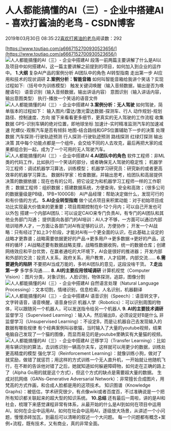 
# 人人都能搞懂的AI（三）- 企业中搭建AI - 喜欢打酱油的老鸟 - CSDN博客


2019年03月30日 08:35:22[喜欢打酱油的老鸟](https://me.csdn.net/weixin_42137700)阅读数：292


[https://www.toutiao.com/a6667152700930523656/](https://www.toutiao.com/a6667152700930523656/)
![人人都能搞懂的AI（三）- 企业中搭建AI](http://p3.pstatp.com/large/pgc-image/8a6e06d5f7ff4eb3bad1d741e3c52b15)
段落一前两篇主要讲解了什么是AI以及项目中如何搭建AI，这一篇主要讲解之前提到的项目，如何加入到企业的运作中。
**1.大纲**
复杂AI产品的案例分析
AI团队中的角色
AI转型指南
走出第一步
AI应用和技术的现状调研
**2.案例分析：智能音箱**
如何叫智能音箱给我讲个笑话？实现过程如下:（括号中为训练模型）
触发关键词唤醒（输入音频数据，输出是否为唤醒语句）
语音识别（输入音频数据，输出讲话内容）
意图识别（输入讲话内容，输出意图类型）
执行-播放一个笑话的语音文件
![人人都能搞懂的AI（三）- 企业中搭建AI](http://p3.pstatp.com/large/pgc-image/c0c686d82f68451f9c48e6614e998dfd)
**3.案例分析：无人驾驶**
如何驾驶，简单版本的过程如下：
输入图片/雷达/激光雷达数据-探测车、行人
动作规划-规划路径、控制速度、方向
接下来看看更多细节，更真实的无人驾驶的工作流程
收集数据
GPS-识别车辆的绝对位置，即地球坐标
加速计-实时精准监测汽车的加速减速
陀螺仪-观察汽车是否有倾斜
地图-结合路线和GPS位置辅助下一步的决策
处理数据
汽车探测-行驶轨迹预测
行人探测-行驶轨迹预测
路线探测
红绿灯探测
输出决策
其中每个功能点都是一个组件，会交给不同的人去攻克，最后再把大家的成果都组合到一起，成为了一个可用的无人驾驶汽车。
![人人都能搞懂的AI（三）- 企业中搭建AI](http://p3.pstatp.com/large/pgc-image/de40e9b4867a4addad634e3461187e66)
**4.AI团队中的角色**
软件工程师：非ML类的代码工作，比如执行一个笑话的部分，或者确保无人驾驶的稳定性；
机器学习工程师：调试机器学习算法，训练模型；
机器学习研究员：研究新的或者更高效率的机器学习算法。
数据科学家：检查数据，并输出思考，给团队和高层提供决策的数据依据；现在也有的公司，把它设定为和机器学习工程师一样的工作职责；
数据工程师：组织数据；搭建数据系统，方便查询，安全和高效；（很多公司的数据量级是PB级，1PB=1000GB）
AI产品经理：帮助决定做什么，发现可行的和有价值的方式。
**5.AI企业转型指南**
做个试点项目来积累动能：对于初始项目成功比实现最大价值来的更重要；项目周期控制在6-12个月内；可以自己开发也可以外包
搭建一个内部AI团队：可以设定CAIO来专门负责AI，有专门的AI团队和其他业务部门沟通；
提供面向各部门的AI培训：AI人才不够，一方面可以通过内部培训培养人才，一方面让各部门对AI有足够的认识，方便协作；
开发一个AI战略：只有经过了如上3个阶段，才能对AI有一个更全面的认识，在此基础上设定的战略才更靠谱；战略需要依据更好的产品→更多用户→更多数据→更好的产品，这样的循环；AI战略还要有数据战略支撑，战略性数据收购，统一的数据仓库；创建网络效应和平台优势，在赢者通吃的大环境下，AI会是很好的推进器；
开发内部和外部的交流：投资人关系，政府关系，用户教育，人才招聘，内部交流……
**6.需要避免的陷阱**
不要把AI当成万能的，多听AI团队的意见，这段没啥干货。
**7.走出第一步**
多学多沟通……
**8. AI的主要应用领域调研**
计算机视觉（Computer Vision）：图片分类，对象识别，人脸识别，物体探测，追踪，图像分割
![人人都能搞懂的AI（三）- 企业中搭建AI](http://p3.pstatp.com/large/pgc-image/4072b2dd4cf64e36a4dc333c6b739a08)
自然语言处理（Natural Language Processing）：文本切割，情绪识别，信息检索，人名识别，机器翻译
![人人都能搞懂的AI（三）- 企业中搭建AI](http://p1.pstatp.com/large/pgc-image/a7582ac2e62546c8b1861d00936de3a8)
语音识别（Speech）：语音转文字，文字转语音，语音唤醒，语音身份识
机器人学（Robotics）：可以识别周围的物体，可以跟随另一个机器人，可以发送指令给另一个机器人
**9. AI的主要技术调研**
监督学习（Supervised Learning）：输入A，然后输出B，必须设定好B是什么
非监督学习（Unsupervised Learning）：不设定B，而是让机器自己去发现输入的数据有哪些规律
有个经典案例叫谷歌猫，当时输入了大量的youtube视频，结果电脑自己发现了一个猫的图像，而显而易见的是youtube里确实有大量猫的视频。
![人人都能搞懂的AI（三）- 企业中搭建AI](http://p3.pstatp.com/large/pgc-image/c289181e8d3b40e3a69a92c2a8b4cb38)
迁移学习（Transfer Learning）：比如用车辆识别的算法，去训练识别一辆高尔夫车，这样就可以用更少的数据，训练处更高精度的模型
强化学习（Reinforcement Learning）：就像训练小狗，做对了就奖励，做错了就惩罚；用这样的方式训练一个无人直升机，一开始就让他随机飞行，在不断的告诉他对错了之后，她就知道如何躲避障碍物，如何走在正确的路上了（Alpha Go用的就是这个方式），但这个方式的缺点是需要超大量的数据。
生成对抗网络（GANs-Generative Adversarial Network）：非常擅长合成图片，用梵高的方式作画，和合成人脸都是用的这项技术。
知识图谱（Knowledge Graphs）：被低估，学术研究很少，有点像wiki或者百度百，不过准确说是一个把所有知识都关联起来的超大型的知识系统。
**10.总结**
还有最后一周啦，讲的是AI和社会，梳理下来感觉课程非常有体系，从最开始的什么是AI到如何在项目中运用AI，如何在企业中运用AI，如何在社会中运用AI，逐级放大场景，从讲述一个小问题，慢慢添砖加瓦，到最后可以清晰的叙述一个大问题。
每一个问题都有概念+案例+流程，既有技术，又有商业，真的非常全面。

